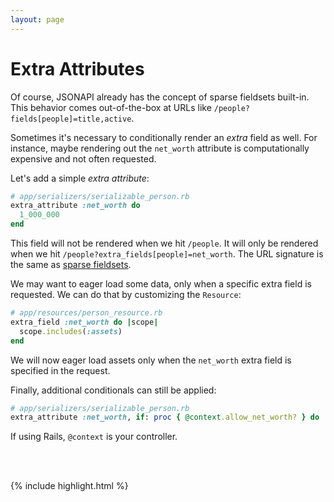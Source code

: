 ```yaml
---
layout: page
---
```


Extra Attributes
==========

Of course, JSONAPI already has the concept of sparse fieldsets built-in.
This behavior comes out-of-the-box at URLs like
`/people?fields[people]=title,active`.

Sometimes it's necessary to conditionally render an *extra* field as
well. For instance, maybe rendering out the `net_worth` attribute is
computationally expensive and not often requested.

Let's add a simple *extra attribute*:

```ruby
# app/serializers/serializable_person.rb
extra_attribute :net_worth do
  1_000_000
end
```

This field will not be rendered when we hit `/people`. It will only be
rendered when we hit `/people?extra_fields[people]=net_worth`. The URL
signature is the same as [sparse fieldsets](http://jsonapi.org/format/#fetching-sparse-fieldsets).

We may want to eager load some data, only when a specific extra field is
requested. We can do that by customizing the `Resource`:

```ruby
# app/resources/person_resource.rb
extra_field :net_worth do |scope|
  scope.includes(:assets)
end
```

We will now eager load assets only when the `net_worth` extra field is
specified in the request.

Finally, additional conditionals can still be applied:

```ruby
# app/serializers/serializable_person.rb
extra_attribute :net_worth, if: proc { @context.allow_net_worth? } do
```

If using Rails, `@context` is your controller.

<br />
<br />

{% include highlight.html %}

